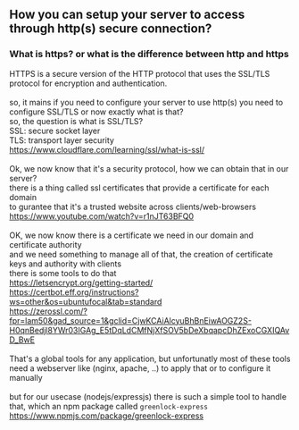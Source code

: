 ## How you can setup your server to access through http(s) secure connection?

### What is https? or what is the difference between http and https
HTTPS is a secure version of the HTTP protocol that uses the SSL/TLS protocol for encryption and authentication.\
\
so, it mains if you need to configure your server to use http(s) you need to configure SSL/TLS or now exactly what is that?\
so, the question is what is SSL/TLS?\
SSL: secure socket layer\
TLS: transport layer security\
https://www.cloudflare.com/learning/ssl/what-is-ssl/ \
\
Ok, we now know that it's a security protocol, how we can obtain that in our server?\
there is a thing called ssl certificates that provide a certificate for each domain\
to gurantee that it's a trusted website across clients/web-browsers\
https://www.youtube.com/watch?v=r1nJT63BFQ0 \
\
OK, we now know there is a certificate we need in our domain and certificate authority \
and we need something to manage all of that, the creation of certificate keys and authority with clients\
there is some tools to do that\
https://letsencrypt.org/getting-started/ \
https://certbot.eff.org/instructions?ws=other&os=ubuntufocal&tab=standard \
https://zerossl.com/?fpr=lam50&gad_source=1&gclid=CjwKCAiAlcyuBhBnEiwAOGZ2S-H0qnBedjl8YWr03IGAg_E5tDqLdCMfNjXfSOV5bDeXbqapcDhZExoCGXIQAvD_BwE \
\
That's a global tools for any application, but unfortunatly most of these tools need a webserver like (nginx, apache, ..) to apply that 
or to configure it manually\
\
but for our usecase (nodejs/expressjs) there is such a simple tool to handle that, which an npm package called `greenlock-express` \
https://www.npmjs.com/package/greenlock-express
